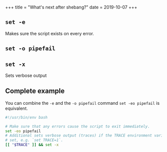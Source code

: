 +++
title = "What's next after shebang?"
date = 2019-10-07
+++

## `set -e`

Makes sure the script exists on every error.

## `set -o pipefail`



## `set -x`

Sets verbose output

## Complete example

You can combine the `-e` and the `-o pipefail` command `set -eo pipefail` is equivalent.

```bash
#!/usr/bin/env bash

# Make sure that any errors cause the script to exit immediately.
set -eo pipefail
# Additional sets verbose output (traces) if the TRACE environment variable is
# set, e.g. `set TRACE=1`.
[[ "$TRACE" ]] && set -x
```
